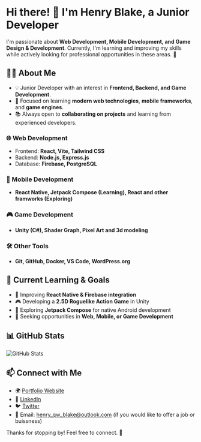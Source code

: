 # Hi there! 👋 I'm Henry Blake, a Junior Developer

I'm passionate about **Web Development, Mobile Development, and Game Design & Development**. Currently, I'm learning and improving my skills while actively looking for professional opportunities in these areas. 🚀

## 👨‍💻 About Me
- 💡 Junior Developer with an interest in **Frontend, Backend, and Game Development**.
- 🎯 Focused on learning **modern web technologies**, **mobile frameworks**, and **game engines**.
- 📚 Always open to **collaborating on projects** and learning from experienced developers.

### 🌐 Web Development
- Frontend: **React, Vite, Tailwind CSS**
- Backend: **Node.js, Express.js**
- Database: **Firebase, PostgreSQL**

### 📱 Mobile Development
- **React Native, Jetpack Compose (Learning), React and other framworks (Exploring)**

### 🎮 Game Development
- **Unity (C#), Shader Graph, Pixel Art and 3d modeling**

### 🛠️ Other Tools
- **Git, GitHub, Docker, VS Code, WordPress.org**

## 🚀 Current Learning & Goals
- 📌 Improving **React Native & Firebase integration**
- 🎮 Developing a **2.5D Roguelike Action Game** in Unity
- 📱 Exploring **Jetpack Compose** for native Android development
- 💼 Seeking opportunities in **Web, Mobile, or Game Development**

## 📊 GitHub Stats
![GitHub Stats](https://github-readme-stats.vercel.app/api?username=YourGitHubUsername&show_icons=true&theme=tokyonight)

## 📫 Connect with Me
- 🌍 [Portfolio Website](https://my-simple-version-web.vercel.app/)
- 🔗 [LinkedIn](www.linkedin.com/in/qihan-wang-5098a62a5)
- 🐦 [Twitter](https://x.com/HenryWang595486)
- 📧 Email: henry_qw_blake@outlook.com (if you would like to offer a job or buissness)

Thanks for stopping by! Feel free to connect. 🚀
